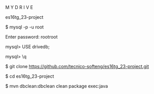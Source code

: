 M Y D R I V E 

es16tg_23-project

$ mysql -p -u root

Enter password: rootroot

mysql> USE drivedb;

mysql> \q

$ git clone https://github.com/tecnico-softeng/es16tg_23-project.git

$ cd es16tg_23-project

$ mvn dbclean:dbclean clean package exec:java